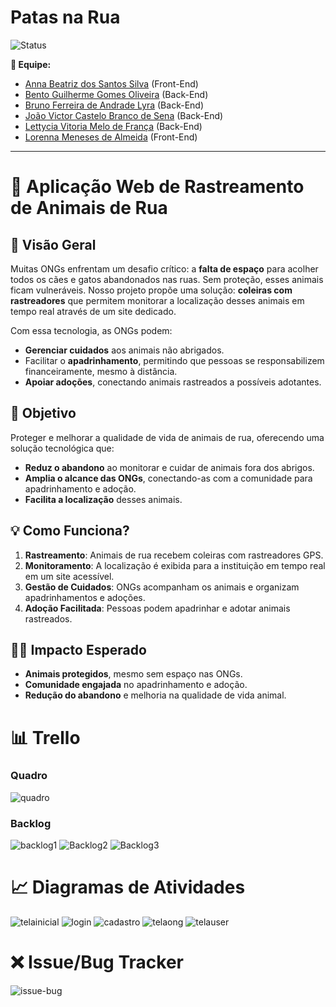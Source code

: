 # Patas na Rua

![Status](https://img.shields.io/badge/status-EmDesenvolvimento-yellow)

**👥 Equipe:**
- [Anna Beatriz dos Santos Silva](https://github.com/Anninhaxs) (Front-End)
- [Bento Guilherme Gomes Oliveira](https://github.com/bnnto) (Back-End)
- [Bruno Ferreira de Andrade Lyra](https://github.com/BrunoFerreiraLyra) (Back-End)
- [João Victor Castelo Branco de Sena](https://github.com/joao0cb) (Back-End)
- [Lettycia Vitoria Melo de França](https://github.com/LettyciaDev) (Back-End)
- [Lorenna Meneses de Almeida](https://github.com/lorennam) (Front-End)

---
# 🐾 Aplicação Web de Rastreamento de Animais de Rua

## 🌟 Visão Geral
Muitas ONGs enfrentam um desafio crítico: a **falta de espaço** para acolher todos os cães e gatos abandonados nas ruas. Sem proteção, esses animais ficam vulneráveis. Nosso projeto propõe uma solução: **coleiras com rastreadores** que permitem monitorar a localização desses animais em tempo real através de um site dedicado.

Com essa tecnologia, as ONGs podem:
- **Gerenciar cuidados** aos animais não abrigados.
- Facilitar o **apadrinhamento**, permitindo que pessoas se responsabilizem financeiramente, mesmo à distância.
- **Apoiar adoções**, conectando animais rastreados a possíveis adotantes.

## 🎯 Objetivo
Proteger e melhorar a qualidade de vida de animais de rua, oferecendo uma solução tecnológica que:
- **Reduz o abandono** ao monitorar e cuidar de animais fora dos abrigos.
- **Amplia o alcance das ONGs**, conectando-as com a comunidade para apadrinhamento e adoção.
- **Facilita a localização** desses animais.

## 💡 Como Funciona?
1. **Rastreamento**: Animais de rua recebem coleiras com rastreadores GPS.
2. **Monitoramento**: A localização é exibida para a instituição em tempo real em um site acessível.
3. **Gestão de Cuidados**: ONGs acompanham os animais e organizam apadrinhamentos e adoções.
4. **Adoção Facilitada**: Pessoas podem apadrinhar e adotar animais rastreados.

## 🐕‍🦺 Impacto Esperado
- **Animais protegidos**, mesmo sem espaço nas ONGs.
- **Comunidade engajada** no apadrinhamento e adoção.
- **Redução do abandono** e melhoria na qualidade de vida animal.

# 📊 Trello

### Quadro

![quadro](./assets/QuadroTrello.png)

### Backlog

![backlog1](./assets/Backlog1.png)
![Backlog2](./assets/Backlog23.png)
![Backlog3](./assets/Backlog32.png)

# 📈 Diagramas de Atividades

![telainicial](./assets/DiagramaPatasNaRua.png)
![login](./assets/loginATV.png)
![cadastro](./assets/cadastroATV.png)
![telaong](./assets/telaONGATV.png)
![telauser](./assets/telauser.png)

# ❌ Issue/Bug Tracker

![issue-bug](./assets/IssueBug-Tracker.png)

